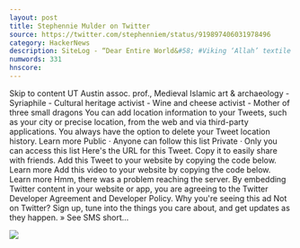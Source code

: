 ```yaml
---
layout: post
title: Stephennie Mulder on Twitter
source: https://twitter.com/stephenniem/status/919897406031978496
category: HackerNews
description: SiteLog - “Dear Entire World&#58; #Viking ‘Allah’ textile actually doesn't have Allah on it. Vikings had rich contacts w/Arab world. This textile? No. 1/60”
numwords: 331
hnscore: 
---
```


Skip to content  UT Austin assoc. prof., Medieval Islamic art & archaeology - Syriaphile - Cultural heritage activist - Wine and cheese activist - Mother of three small dragons  You can add location information to your Tweets, such as your city or precise location, from the web and via third-party applications. You always have the option to delete your Tweet location history.         Learn more  Public · Anyone can follow this list  Private · Only you can access this list  Here's the URL for this Tweet. Copy it to easily share with friends.  Add this Tweet to your website by copying the code below. Learn more  Add this video to your website by copying the code below. Learn more  Hmm, there was a problem reaching the server.  By embedding Twitter content in your website or app, you are agreeing to the Twitter Developer Agreement and Developer Policy.  Why you're seeing this ad  Not on Twitter? Sign up, tune into the things you care about, and get updates as they happen.  » See SMS short...

![](https://pbs.twimg.com/media/DMQgu4PW4AAVb_T.jpg:large)
<!--description-->